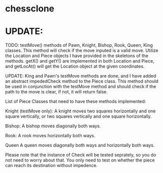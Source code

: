 # chessclone  

# UPDATE:  
TODO: testMove() methods of Pawn, Knight, Bishop, Rook, Queen, King classes. This method will check if the move inputed is a valid move.
Utilize the Location and Piece objects I have provided in the skeletons of the methods. getX() and getY() are implemented in both Location and Piece, and getLocAt() will get the Location object at the given coordinates.

UPDATE: King and Pawn's testMove methods are done, and I have added an abstract impededCheck method to the Piece class. This method should be used in conjunction with the testMove method and should check if the path to the move is clear, if not, it will return false.  

List of Piece Classes that need to have these methods implemented:  

Knight (testMove only): A knight moves two squares horizontally and one square vertically, or two squares vertically and one square horizontally.  

Bishop: A bishop moves diagonally both ways.  

Rook: A rook moves horizontally both ways.  

Queen A queen moves diagonally both ways and horizontally both ways.

Please note that the instance of Check will be tested seprately, so you do not need to worry about that. You only need to test on whether the piece can reach its destination without impedence.

